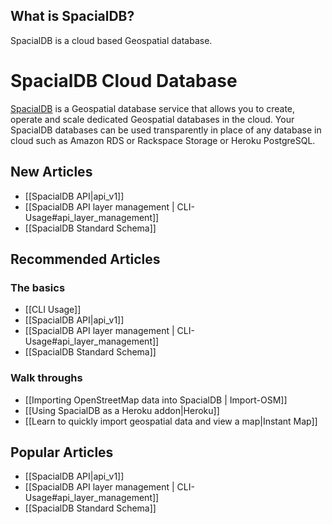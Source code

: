 ## What is SpacialDB?

SpacialDB is a cloud based Geospatial database.

# SpacialDB Cloud Database

[SpacialDB][1] is a Geospatial database service that allows you to create, operate and scale dedicated Geospatial databases in the cloud. Your SpacialDB databases can be used transparently in place of any database in cloud such as Amazon RDS or Rackspace Storage or Heroku PostgreSQL.

   [1]: http://www.spacialdb.com (SpacialDB)

## New Articles
* [[SpacialDB API|api_v1]]
* [[SpacialDB API layer management | CLI-Usage#api_layer_management]]
* [[SpacialDB Standard Schema]]

## Recommended Articles

### The basics

* [[CLI Usage]]
* [[SpacialDB API|api_v1]]
* [[SpacialDB API layer management | CLI-Usage#api_layer_management]]
* [[SpacialDB Standard Schema]]

### Walk throughs

* [[Importing OpenStreetMap data into SpacialDB | Import-OSM]]
* [[Using SpacialDB as a Heroku addon|Heroku]]
* [[Learn to quickly import geospatial data and view a map|Instant Map]]

## Popular Articles

* [[SpacialDB API|api_v1]]
* [[SpacialDB API layer management | CLI-Usage#api_layer_management]]
* [[SpacialDB Standard Schema]]
